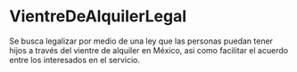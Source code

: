 # VientreDeAlquilerLegal
Se busca legalizar por medio de una ley que las personas puedan tener hijos a través del vientre de alquiler en México, asi como facilitar el acuerdo entre los interesados en el servicio.
